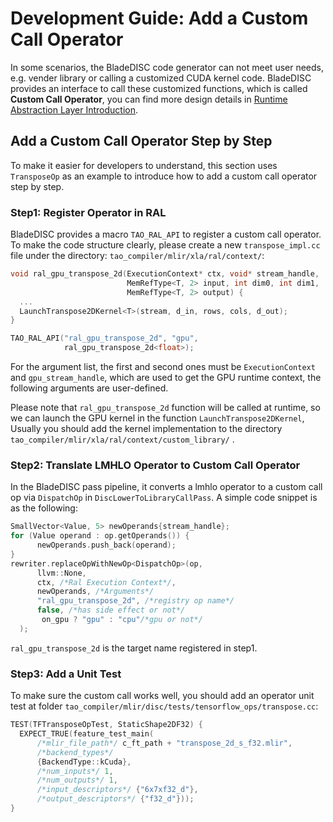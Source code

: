 # Development Guide: Add a Custom Call Operator

In some scenarios, the BladeDISC code generator can not meet user needs,
e.g. vender library or calling a customized CUDA kernel code. BladeDISC
provides an interface to call these customized functions, which is called
**Custom Call Operator**, you can find more design details in
[Runtime Abstraction Layer Introduction](/docs/developers/runtime_abstraction_layer.md).

## Add a Custom Call Operator Step by Step

To make it easier for developers to understand, this section uses `TransposeOp`
as an example to introduce how to add a custom call operator step by step.

### Step1: Register Operator in RAL

BladeDISC provides a macro `TAO_RAL_API` to register a custom call operator. To
make the code structure clearly, please create a new `transpose_impl.cc` file
under the directory: `tao_compiler/mlir/xla/ral/context/`:

``` c++
void ral_gpu_transpose_2d(ExecutionContext* ctx, void* stream_handle,
                          MemRefType<T, 2> input, int dim0, int dim1,
                          MemRefType<T, 2> output) {
  ...
  LaunchTranspose2DKernel<T>(stream, d_in, rows, cols, d_out);
}

TAO_RAL_API("ral_gpu_transpose_2d", "gpu",
            ral_gpu_transpose_2d<float>);
```

For the argument list, the first and second ones must be `ExecutionContext` and
`gpu_stream_handle`, which are used to get the GPU runtime context, the following arguments are
user-defined.

Please note that `ral_gpu_transpose_2d` function will be called at runtime, so we
can launch the GPU kernel in the function `LaunchTranspose2DKernel`, Usually you
should add the kernel implementation to the directory
`tao_compiler/mlir/xla/ral/context/custom_library/` .

### Step2: Translate LMHLO Operator to Custom Call Operator

In the BladeDISC pass pipeline, it converts a lmhlo operator to a custom call
op via `DispatchOp` in `DiscLowerToLibraryCallPass`. A simple code snippet is as
the following:

``` c++
SmallVector<Value, 5> newOperands{stream_handle};
for (Value operand : op.getOperands()) {
      newOperands.push_back(operand);
}
rewriter.replaceOpWithNewOp<DispatchOp>(op,
      llvm::None,
      ctx, /*Ral Execution Context*/,
      newOperands, /*Arguments*/
      "ral_gpu_transpose_2d", /*registry op name*/
      false, /*has side effect or not*/
       on_gpu ? "gpu" : "cpu"/*gpu or not*/
  );
```

`ral_gpu_transpose_2d` is the target name registered in step1.

### Step3: Add a Unit Test

To make sure the custom call works well, you should add an operator unit test at
folder `tao_compiler/mlir/disc/tests/tensorflow_ops/transpose.cc`:

``` c++
TEST(TFTransposeOpTest, StaticShape2DF32) {
  EXPECT_TRUE(feature_test_main(
      /*mlir_file_path*/ c_ft_path + "transpose_2d_s_f32.mlir",
      /*backend_types*/
      {BackendType::kCuda},
      /*num_inputs*/ 1,
      /*num_outputs*/ 1,
      /*input_descriptors*/ {"6x7xf32_d"},
      /*output_descriptors*/ {"f32_d"}));
}
```

